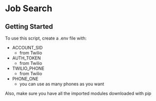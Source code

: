 # Job Search

## Getting Started
To use this script, create a .env file with:
- ACCOUNT_SID
  - from Twilio
- AUTH_TOKEN
  - from Twilio
- TWILIO_PHONE
  - from Twilio
- PHONE_ONE
  - you can use as many phones as you want

Also, make sure you have all the imported modules downloaded with pip